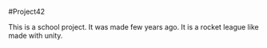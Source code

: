 #Project42

This is a school project. It was made few years ago.
It is a rocket league like made with unity.
